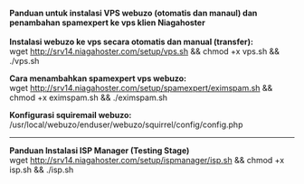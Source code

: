 <strong>Panduan untuk instalasi VPS webuzo (otomatis dan manaul) dan penambahan spamexpert ke vps klien Niagahoster </strong> </br> </br>
<strong>Instalasi webuzo ke vps secara otomatis dan manual (transfer): </strong> </br>
wget http://srv14.niagahoster.com/setup/vps.sh && chmod +x vps.sh && ./vps.sh

<strong>Cara menambahkan spamexpert vps webuzo: </strong> </br>
wget http://srv14.niagahoster.com/setup/spamexpert/eximspam.sh && chmod +x eximspam.sh && ./eximspam.sh


<strong>Konfigurasi squiremail webuzo: </strong> </br>
/usr/local/webuzo/enduser/webuzo/squirrel/config/config.php

------------------------------
<strong>Panduan Instalasi ISP Manager (Testing Stage)</strong> </br>
wget http://srv14.niagahoster.com/setup/ispmanager/isp.sh && chmod +x isp.sh && ./isp.sh
